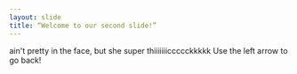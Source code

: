 ```yaml
---
layout: slide
title: “Welcome to our second slide!”
---
```

ain't pretty in the face, but she super thiiiiiiiccccckkkkk
Use the left arrow to go back!
